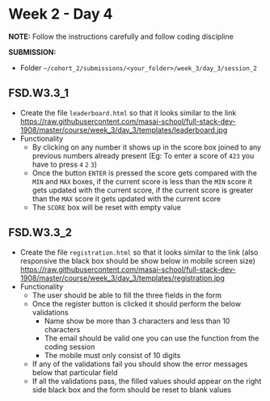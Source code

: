 # Week 2 - Day 4

**NOTE:** Follow the instructions carefully and follow coding discipline

**SUBMISSION:**

- Folder `~/cohort_2/submissions/<your_folder>/week_3/day_3/session_2` 

## FSD.W3.3_1

- Create the file `leaderboard.html` so that it looks similar to the link https://raw.githubusercontent.com/masai-school/full-stack-dev-1908/master/course/week_3/day_3/templates/leaderboard.jpg
- Functionality
  - By clicking on any number it shows up in the score box joined to any previous numbers already present (Eg: To enter a score of `423` you have to press `4` `2` `3`)
  - Once the button `ENTER` is pressed the score gets compared with the `MIN` and `MAX` boxes, if the current score is less than the `MIN` score it gets updated with the current score, if the current score is greater than the `MAX` score it gets updated with the current score
  - The `SCORE` box will be reset with empty value



## FSD.W3.3_2

- Create the file `registration.html` so that it looks similar to the link (also responsive the black box should be show below in mobile screen size) https://raw.githubusercontent.com/masai-school/full-stack-dev-1908/master/course/week_3/day_3/templates/registration.jpg
- Functionality
  - The user should be able to fill the three fields in the form
  - Once the register button is clicked it should perform the below validations
    - Name show be more than 3 characters and less than 10 characters
    - The email should be valid one you can use the function from the coding session
    - The mobile must only consist of 10 digits
  - If any of the validations fail you should show the error messages below that particular field
  - If all the validations pass, the filled values should appear on the right side black box and the form should be reset to blank values
